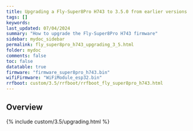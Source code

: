 ```yaml
---
title: Upgrading a Fly-Super8Pro H743 to 3.5.0 from earlier versions
tags: []
keywords: 
last_updated: 07/04/2024
summary: "How to upgrade the Fly-Super8Pro H743 firmware"
sidebar: mydoc_sidebar
permalink: fly_super8pro_h743_upgrading_3_5.html
folder: mydoc
comments: false
toc: false
datatable: true
firmware: "firmware_super8pro_h743.bin"
wifiFirmware: "WiFiModule_esp32.bin"
rrfboot: custom/3.5/rrfboot/rrfboot_fly_super8pro_h743.html
---
```


## Overview

{% include custom/3.5/upgrading.html %}
